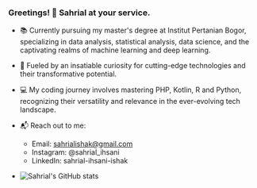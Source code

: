 ### Greetings! 👋 Sahrial at your service.

- 📚 Currently pursuing my master's degree at Institut Pertanian Bogor, specializing in data analysis, statistical analysis, data science, and the captivating realms of machine learning and deep learning.
- 🌟 Fueled by an insatiable curiosity for cutting-edge technologies and their transformative potential.
- 💻 My coding journey involves mastering PHP, Kotlin, R and Python, recognizing their versatility and relevance in the ever-evolving tech landscape.
- 📬 Reach out to me:
  - Email: sahrialishak@gmail.com
  - Instagram: @sahrial_ihsani
  - LinkedIn: sahrial-ihsani-ishak
  
- ![Sahrial's GitHub stats](https://github-readme-stats.vercel.app/api?username=sahrialihsani&show_icons=true&theme=cobalt)
